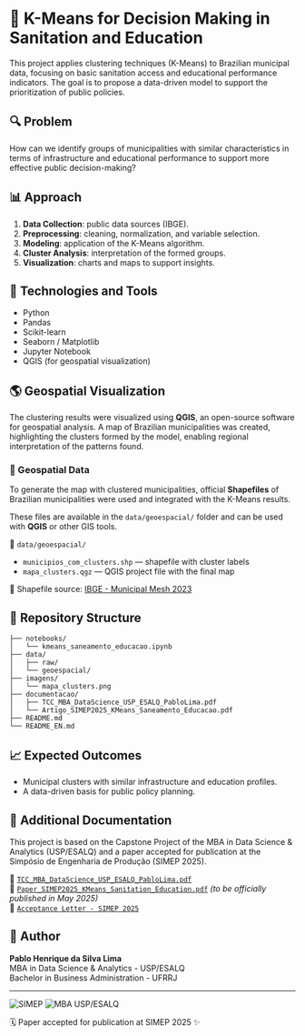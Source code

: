 # 🧠 K-Means for Decision Making in Sanitation and Education

This project applies clustering techniques (K-Means) to Brazilian municipal data, focusing on basic sanitation access and educational performance indicators. The goal is to propose a data-driven model to support the prioritization of public policies.

## 🔍 Problem

How can we identify groups of municipalities with similar characteristics in terms of infrastructure and educational performance to support more effective public decision-making?

## 📊 Approach

1. **Data Collection**: public data sources (IBGE).
2. **Preprocessing**: cleaning, normalization, and variable selection.
3. **Modeling**: application of the K-Means algorithm.
4. **Cluster Analysis**: interpretation of the formed groups.
5. **Visualization**: charts and maps to support insights.

## 🧪 Technologies and Tools

- Python
- Pandas
- Scikit-learn
- Seaborn / Matplotlib
- Jupyter Notebook
- QGIS (for geospatial visualization)

## 🌎 Geospatial Visualization

The clustering results were visualized using **QGIS**, an open-source software for geospatial analysis. A map of Brazilian municipalities was created, highlighting the clusters formed by the model, enabling regional interpretation of the patterns found.

### 📍 Geospatial Data

To generate the map with clustered municipalities, official **Shapefiles** of Brazilian municipalities were used and integrated with the K-Means results.

These files are available in the `data/geoespacial/` folder and can be used with **QGIS** or other GIS tools.

📂 `data/geoespacial/`  

- `municipios_com_clusters.shp` — shapefile with cluster labels  
- `mapa_clusters.qgz` — QGIS project file with the final map

🔗 Shapefile source: [IBGE - Municipal Mesh 2023](https://geoftp.ibge.gov.br/organizacao_do_territorio/malhas_territoriais/malhas_municipais/municipio_2023/Brasil/BR_Municipios_2023.zip)

## 📁 Repository Structure
```
├── notebooks/
│   └── kmeans_saneamento_educacao.ipynb
├── data/
│   ├── raw/
│   └── geoespacial/
├── imagens/
│   └── mapa_clusters.png
├── documentacao/
│   ├── TCC_MBA_DataScience_USP_ESALQ_PabloLima.pdf
│   └── Artigo_SIMEP2025_KMeans_Saneamento_Educacao.pdf
├── README.md
└── README_EN.md
```

## 📈 Expected Outcomes

- Municipal clusters with similar infrastructure and education profiles.
- A data-driven basis for public policy planning.

## 📄 Additional Documentation

This project is based on the Capstone Project of the MBA in Data Science & Analytics (USP/ESALQ) and a paper accepted for publication at the Simpósio de Engenharia de Produção (SIMEP 2025).

📌 [`TCC_MBA_DataScience_USP_ESALQ_PabloLima.pdf`](documentacao/TCC_MBA_DataScience_USP_ESALQ_PabloLima.pdf)  
📌 [`Paper_SIMEP2025_KMeans_Sanitation_Education.pdf`](documentacao/Artigo_SIMEP2025_KMeans_Saneamento_Educacao.pdf) *(to be officially published in May 2025)*  
📌 [`Acceptance Letter - SIMEP 2025`](https://www.even3.com.br/participante/impressao/_impressaocartadeaceite?code=1068040)

## 👤 Author

**Pablo Henrique da Silva Lima**  
MBA in Data Science & Analytics - USP/ESALQ  
Bachelor in Business Administration - UFRRJ

---

![SIMEP](https://www.simep.com.br/imagens/simep_icone.webp) ![MBA USP/ESALQ](https://mbauspesalq.com/_next/image?url=%2Fassets%2Flogo.svg&w=128&q=75)

🗓️ Paper accepted for publication at SIMEP 2025 ✨